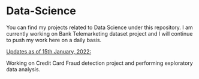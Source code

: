 # Data-Science
You can find my projects related to Data Science under this repository.
I am currently working on Bank Telemarketing dataset project and I will continue to push my work here on a daily basis.

<u>Updates as of 15th January, 2022:</u>

Working on Credit Card Fraud detection project and performing exploratory data analysis.
